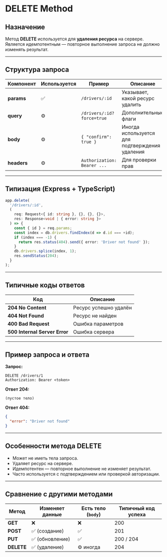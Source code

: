 # DELETE Method

## Назначение

Метод **DELETE** используется для **удаления ресурса** на сервере.  
Является идемпотентным — повторное выполнение запроса не должно изменять результат.

---

## Структура запроса

| Компонент | Используется | Пример | Описание |
|------------|--------------|---------|-----------|
| **params** | ✅ | `/drivers/:id` | Указывает, какой ресурс удалить |
| **query** | ⚙️ | `/drivers/:id?force=true` | Дополнительные флаги |
| **body** | ⚙️ | `{ "confirm": true }` | Иногда используется для подтверждения удаления |
| **headers** | ⚙️ | `Authorization: Bearer ...` | Для проверки прав |

---

## Типизация (Express + TypeScript)

```ts
app.delete(
  '/drivers/:id',
  (
    req: Request<{ id: string }, {}, {}, {}>,
    res: Response<void | { error: string }>
  ) => {
    const { id } = req.params;
    const index = db.drivers.findIndex(d => d.id === +id);
    if (index === -1) {
      return res.status(404).send({ error: 'Driver not found' });
    }
    db.drivers.splice(index, 1);
    res.sendStatus(204);
  }
);
```

---

## Типичные коды ответов

| Код | Описание |
|------|-----------|
| **204 No Content** | Ресурс успешно удалён |
| **404 Not Found** | Ресурс не найден |
| **400 Bad Request** | Ошибка параметров |
| **500 Internal Server Error** | Ошибка сервера |

---

## Пример запроса и ответа

**Запрос:**
```
DELETE /drivers/1
Authorization: Bearer <token>
```

**Ответ 204:**
```
(пустое тело)
```

**Ответ 404:**
```json
{
  "error": "Driver not found"
}
```

---

## Особенности метода DELETE

- Может не иметь тела запроса.
- Удаляет ресурс на сервере.
- Идемпотентен — повторное выполнение не изменяет результат.
- Часто используется с подтверждением или проверкой авторизации.

---

## Сравнение с другими методами

| Метод  | Изменяет данные | Есть тело (`body`) | Типичный код успеха |
|---------|------------------|------------------|----------------------|
| **GET**     | ❌               | ❌               | 200 |
| **POST**    | ✅ (создание)    | ✅               | 201 |
| **PUT**     | ✅ (обновление)  | ✅               | 200 / 204 |
| **DELETE**  | ✅ (удаление)    | ⚙️ иногда        | 204 |
